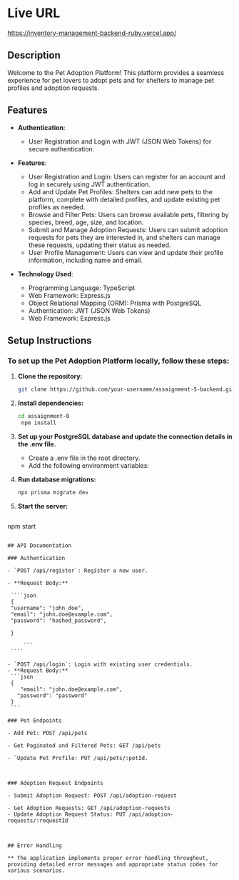 # Live URL

https://inventory-management-backend-ruby.vercel.app/

## Description

Welcome to the Pet Adoption Platform! This platform provides a seamless experience for pet lovers to adopt pets and for shelters to manage pet profiles and adoption requests.
## Features

- **Authentication**:

  - User Registration and Login with JWT (JSON Web Tokens) for secure authentication.

- **Features**:

  - User Registration and Login: Users can register for an account and log in securely using JWT authentication.
  - Add and Update Pet Profiles: Shelters can add new pets to the platform, complete with detailed profiles, and update existing pet profiles as needed.
  - Browse and Filter Pets: Users can browse available pets, filtering by species, breed, age, size, and location.
  - Submit and Manage Adoption Requests: Users can submit adoption requests for pets they are interested in, and shelters can manage these requests, updating their status as needed.
  - User Profile Management: Users can view and update their profile information, including name and email.

- **Technology Used**:
  - Programming Language: TypeScript
  - Web Framework: Express.js
  - Object Relational Mapping (ORM): Prisma with PostgreSQL
  - Authentication: JWT (JSON Web Tokens)
  - Web Framework: Express.js



## Setup Instructions
### To set up the Pet Adoption Platform locally, follow these steps:

1. **Clone the repository:**

   ```bash
   git clone https://github.com/your-username/assaignment-5-backend.git
   ```

1. **Install dependencies:**

   ```bash
   cd assaignment-8
    npm install
   ```

1. **Set up your PostgreSQL database and update the connection details in the .env file.**
   - Create a .env file in the root directory.
   - Add the following environment variables:
  
1. **Run database migrations:**

   ```bash
   npx prisma migrate dev

   ```
2. **Start the server:**

   ```bash
  npm start

   ```

## API Documentation

### Authentication

- `POST /api/register`: Register a new user.

  - **Request Body:**

    ````json
    {
    "username": "john_doe",
    "email": "john.doe@example.com",
    "password": "hashed_password",
    
    }

        ```
    ````

- `POST /api/login`: Login with existing user credentials.
  - **Request Body:**
    ```json
    {
       "email": "john.doe@example.com",
      "password": "password"
    }
    ```

### Pet Endpoints

- Add Pet: POST /api/pets

- Get Paginated and Filtered Pets: GET /api/pets

- `Update Pet Profile: PUT /api/pets/:petId.



### Adoption Request Endpoints

- Submit Adoption Request: POST /api/adoption-request

- Get Adoption Requests: GET /api/adoption-requests
- Update Adoption Request Status: PUT /api/adoption-requests/:requestId

 

 ## Error Handling  

  ** The application implements proper error handling throughout, providing detailed error messages and appropriate status codes for various scenarios.
